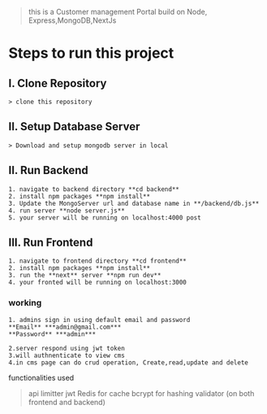 > this is a Customer management Portal build on Node, Express,MongoDB,NextJs

# Steps to run this project


## I. Clone Repository

    > clone this repository

## II. Setup Database Server

    > Download and setup mongodb server in local

## II. Run Backend

    1. navigate to backend directory **cd backend**
    2. install npm packages **npm install**
    3. Update the MongoServer url and database name in **/backend/db.js**
    4. run server **node server.js**
    5. your server will be running on localhost:4000 post

## III. Run Frontend
    1. navigate to frontend directory **cd frontend**
    2. install npm packages **npm install**
    3. run the **next** server **npm run dev**
    4. your fronted will be running on localhost:3000


### working
    1. admins sign in using default email and password
    **Email** ***admin@gmail.com***
    **Password** ***admin***

    2.server respond using jwt token
    3.will authnenticate to view cms
    4.in cms page can do crud operation, Create,read,update and delete


functionalities used
> api limitter
> jwt
> Redis for cache
> bcrypt for hashing
> validator (on both frontend and backend)
